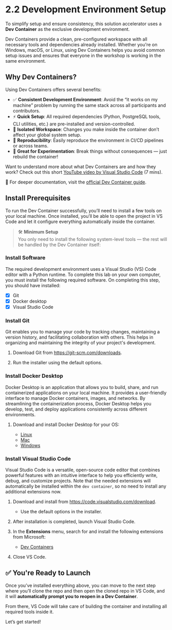 # 2.2 Development Environment Setup

To simplify setup and ensure consistency, this solution accelerator uses a **Dev Container** as the exclusive development environment.

Dev Containers provide a clean, pre-configured workspace with all necessary tools and dependencies already installed. Whether you're on Windows, macOS, or Linux, using Dev Containers helps you avoid common setup issues and ensures that everyone in the workshop is working in the same environment.

## Why Dev Containers?

Using Dev Containers offers several benefits:

- ✅ **Consistent Development Environment**: Avoid the “it works on my machine” problem by running the same stack across all participants and contributors.
- ⚡ **Quick Setup**: All required dependencies (Python, PostgreSQL tools, CLI utilities, etc.) are pre-installed and version-controlled.
- 🔄 **Isolated Workspace**: Changes you make inside the container don’t affect your global system setup.
- 🔧 **Reproducibility**: Easily reproduce the environment in CI/CD pipelines or across teams.
- 🧪 **Great for Experimentation**: Break things without consequences — just rebuild the container!

Want to understand more about what Dev Containers are and how they work? Check out this short [YouTube video by Visual Studio Code](https://www.youtube.com/watch?v=b1RavPr_878&ab_channel=VisualStudioCode) (7 mins).

📘 For deeper documentation, visit the [official Dev Container guide](https://code.visualstudio.com/docs/devcontainers/containers).

## Install Prerequisites

To run the Dev Container successfully, you’ll need to install a few tools on your local machine. Once installed, you’ll be able to open the project in VS Code and let it configure everything automatically inside the container.

> 🛠️ **Minimum Setup**  
> You only need to install the following system-level tools — the rest will be handled by the Dev Container itself:

### Install Software

The required development environment uses a Visual Studio (VS) Code editor with a Python runtime. To complete this lab on your own computer, you must install the following required software. On completing this step, you should have installed:

- [X] Git
- [X] Docker desktop
- [X] Visual Studio Code

### Install Git

Git enables you to manage your code by tracking changes, maintaining a version history, and facilitating collaboration with others. This helps in organizing and maintaining the integrity of your project's development.

1. Download Git from <https://git-scm.com/downloads>.

2. Run the installer using the default options.

### Install Docker Desktop

Docker Desktop is an application that allows you to build, share, and run containerized applications on your local machine. It provides a user-friendly interface to manage Docker containers, images, and networks. By streamlining the containerization process, Docker Desktop helps you develop, test, and deploy applications consistently across different environments.

1. Download and install Docker Desktop for your OS:

    - [Linux](https://docs.docker.com/desktop/setup/install/linux/)
    - [Mac](https://docs.docker.com/desktop/setup/install/mac-install/)
    - [Windows](https://docs.docker.com/desktop/setup/install/windows-install/)

### Install Visual Studio Code

Visual Studio Code is a versatile, open-source code editor that combines powerful features with an intuitive interface to help you efficiently write, debug, and customize projects. Note that
the needed extensions will automatically be installed within the `dev container`, so no need to install any additional extensions now.

1. Download and install from <https://code.visualstudio.com/download>.

    - Use the default options in the installer.

2. After installation is completed, launch Visual Studio Code.

3. In the **Extensions** menu, search for and install the following extensions from Microsoft:

    - [Dev Containers](https://marketplace.visualstudio.com/items?itemName=ms-vscode-remote.remote-containers)

4. Close VS Code.

## ✅ You're Ready to Launch

Once you’ve installed everything above, you can move to the next step where you’ll clone the repo and then open the cloned repo in VS Code, and it will **automatically prompt you to reopen in a Dev Container**.

From there, VS Code will take care of building the container and installing all required tools inside it.

Let’s get started!
